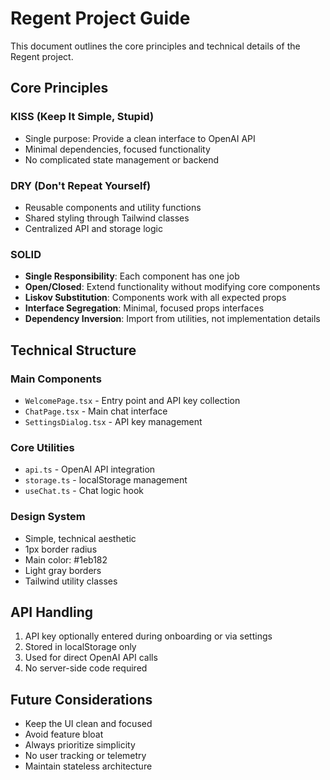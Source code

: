 # Regent Project Guide

This document outlines the core principles and technical details of the Regent project.

## Core Principles

### KISS (Keep It Simple, Stupid)
- Single purpose: Provide a clean interface to OpenAI API
- Minimal dependencies, focused functionality
- No complicated state management or backend

### DRY (Don't Repeat Yourself)
- Reusable components and utility functions
- Shared styling through Tailwind classes
- Centralized API and storage logic

### SOLID
- **Single Responsibility**: Each component has one job
- **Open/Closed**: Extend functionality without modifying core components
- **Liskov Substitution**: Components work with all expected props
- **Interface Segregation**: Minimal, focused props interfaces
- **Dependency Inversion**: Import from utilities, not implementation details

## Technical Structure

### Main Components
- `WelcomePage.tsx` - Entry point and API key collection
- `ChatPage.tsx` - Main chat interface
- `SettingsDialog.tsx` - API key management

### Core Utilities
- `api.ts` - OpenAI API integration
- `storage.ts` - localStorage management
- `useChat.ts` - Chat logic hook

### Design System
- Simple, technical aesthetic
- 1px border radius
- Main color: #1eb182
- Light gray borders
- Tailwind utility classes

## API Handling

1. API key optionally entered during onboarding or via settings
2. Stored in localStorage only
3. Used for direct OpenAI API calls
4. No server-side code required

## Future Considerations

- Keep the UI clean and focused
- Avoid feature bloat
- Always prioritize simplicity
- No user tracking or telemetry
- Maintain stateless architecture